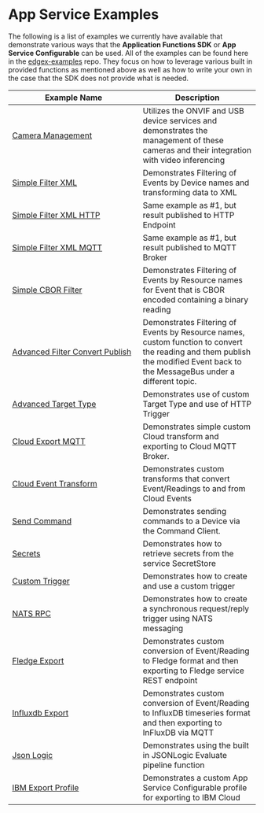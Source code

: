 # App Service Examples

The following is a list of examples we currently have available that demonstrate various ways that the **Application Functions SDK** or **App Service Configurable** can be used. All of the examples
can be found here in the [edgex-examples](https://github.com/edgexfoundry/edgex-examples/tree/{{version}}/application-services) repo. They focus on how to leverage various built in provided functions as mentioned above as well as how to write your own in the case that the SDK does not provide what is needed.

| <div style="width:250px">Example Name</div>                                                                                                                | Description                                                                                                                                                                    |
|------------------------------------------------------------------------------------------------------------------------------------------------------------|--------------------------------------------------------------------------------------------------------------------------------------------------------------------------------|
| [Camera Management](https://github.com/edgexfoundry/edgex-examples/tree/{{api_version}}/application-services/custom/camera-management) | Utilizes the ONVIF and USB device services and demonstrates the management of these cameras and their integration with video inferencing | 
| [Simple Filter XML](https://github.com/edgexfoundry/edgex-examples/tree/{{version}}/application-services/custom/simple-filter-xml)                              | Demonstrates Filtering of Events by Device names and transforming data to XML                                                                                                  |
| [Simple Filter XML HTTP](https://github.com/edgexfoundry/edgex-examples/tree/{{version}}/application-services/custom/simple-filter-xml-http)                    | Same example as #1, but result published to HTTP Endpoint                                                                                                                      |
| [Simple Filter XML MQTT](https://github.com/edgexfoundry/edgex-examples/tree/{{version}}/application-services/custom/simple-filter-xml-mqtt)                    | Same example as #1, but result published to MQTT Broker                                                                                                                        |
| [Simple CBOR Filter](https://github.com/edgexfoundry/edgex-examples/tree/{{version}}/application-services/custom/simple-cbor-filter)                            | Demonstrates Filtering of Events by Resource names for Event that is CBOR encoded containing a binary reading                                                                  |
| [Advanced Filter Convert Publish](https://github.com/edgexfoundry/edgex-examples/tree/{{version}}/application-services/custom/advanced-filter-convert-publish)	 | Demonstrates Filtering of Events by Resource names, custom function to convert the reading and them publish the modified Event back to the MessageBus under a different topic. |
| [Advanced Target Type](https://github.com/edgexfoundry/edgex-examples/tree/{{version}}/application-services/custom/advanced-target-type)	                       | Demonstrates use of custom Target Type and use of HTTP Trigger                                                                                                                 |
| [Cloud Export MQTT](https://github.com/edgexfoundry/edgex-examples/tree/{{version}}/application-services/custom/cloud-export-mqtt)	                             | Demonstrates simple custom Cloud transform and exporting to Cloud MQTT Broker.                                                                                                 |
| [Cloud Event Transform](https://github.com/edgexfoundry/edgex-examples/tree/{{version}}/application-services/custom/cloud-event)	                               | Demonstrates custom transforms that convert Event/Readings to and from Cloud Events                                                                                            |
| [Send Command](https://github.com/edgexfoundry/edgex-examples/tree/{{version}}/application-services/custom/send-command)	                                       | Demonstrates sending commands to a Device via the Command Client.                                                                                                              |
| [Secrets](https://github.com/edgexfoundry/edgex-examples/tree/{{version}}/application-services/custom/secrets)	                                                 | Demonstrates how to retrieve secrets from the service SecretStore                                                                                                              |
| [Custom Trigger](https://github.com/edgexfoundry/edgex-examples/tree/{{version}}/application-services/custom/custom-trigger)                                      | Demonstrates how to create and use a custom trigger                                                                                                                            |
| [NATS RPC](https://github.com/edgexfoundry/edgex-examples/tree/{{version}}/application-services/custom/custom-trigger-nats-rpc)                                   | Demonstrates how to create a synchronous request/reply trigger using NATS messaging                                                                                            |
| [Fledge Export](https://github.com/edgexfoundry/edgex-examples/tree/{{version}}/application-services/custom/fledge-export)                                        | Demonstrates custom conversion of Event/Reading to Fledge format and then exporting to Fledge service REST endpoint                                                            |
| [Influxdb Export](https://github.com/edgexfoundry/edgex-examples/tree/{{version}}/application-services/custom/influxdb-export)                                    | Demonstrates custom conversion of Event/Reading to InfluxDB timeseries format and then exporting to InFluxDB via MQTT                                                          |
| [Json Logic](https://github.com/edgexfoundry/edgex-examples/tree/{{version}}/application-services/custom/json-logic)                                              | Demonstrates using the built in JSONLogic Evaluate pipeline function                                                                                                           |
| [IBM Export Profile](https://github.com/edgexfoundry/edgex-examples/tree/{{version}}/application-services/configurable/app-service-configurable-ibm)              | Demonstrates a custom App Service Configurable profile for exporting to IBM Cloud                                                                                              |

